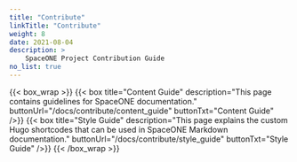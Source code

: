 ```yaml
---
title: "Contribute"
linkTitle: "Contribute"
weight: 8
date: 2021-08-04
description: >
    SpaceONE Project Contribution Guide
no_list: true
---
```


{{< box_wrap >}}
{{< box title="Content Guide" description="This page contains guidelines for SpaceONE documentation." buttonUrl="/docs/contribute/content_guide" buttonTxt="Content Guide" />}}
{{< box title="Style Guide" description="This page explains the custom Hugo shortcodes that can be used in SpaceONE Markdown documentation." buttonUrl="/docs/contribute/style_guide" buttonTxt="Style Guide" />}}
{{< /box_wrap >}}